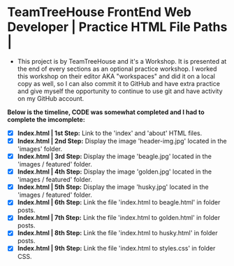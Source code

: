 # TeamTreeHouse FrontEnd Web Developer | Practice HTML File Paths |

* This project is by TeamTreeHouse and it's a Workshop. It is presented at the end of every sections as an optional practice
workshop. I worked this workshop on their editor AKA "workspaces" and did it on a local copy as well, so I can also commit it
to GitHub and have extra practice and give myself the opportunity to continue to use git and have activity on my GitHub account. 

**Below is the timeline, CODE was somewhat completed and I had to complete the imcomplete:**<br>

- [x] **Index.html | 1st Step:** Link to the 'index' and 'about' HTML files.
- [x] **Index.html | 2nd Step:** Display the image 'header-img.jpg' located in the 'images' folder.
- [x] **Index.html | 3rd Step:** Display the image 'beagle.jpg' located in the 'images / featured' folder.
- [x] **Index.html | 4th Step:** Display the image 'golden.jpg' located in the 'images / featured' folder.
- [x] **Index.html | 5th Step:** Display the image 'husky.jpg' located in the 'images / featured' folder.
- [x] **Index.html | 6th Step:** Link the file 'index.html to beagle.html' in folder posts.  
- [x] **Index.html | 7th Step:** Link the file 'index.html to golden.html' in folder posts.
- [x] **Index.html | 8th Step:** Link the file 'index.html to husky.html' in folder posts.
- [x] **Index.html | 9th Step:** Link the file 'index.html to styles.css' in folder CSS.
